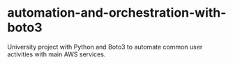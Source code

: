 # automation-and-orchestration-with-boto3
University project with Python and Boto3 to automate common user activities with main AWS services.
